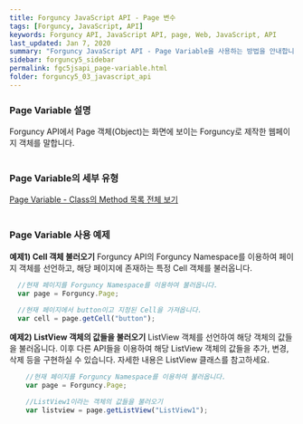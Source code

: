 ```yaml
---
title: Forguncy JavaScript API - Page 변수
tags: [Forguncy, JavaScript, API]
keywords: Forguncy API, JavaScript API, page, Web, JavaScript, API
last_updated: Jan 7, 2020
summary: "Forguncy JavaScript API - Page Variable을 사용하는 방법을 안내합니다."
sidebar: forguncy5_sidebar
permalink: fgc5jsapi_page-variable.html
folder: forguncy5_03_javascript_api
---
```


### Page Variable 설명
Forguncy API에서 Page 객체(Object)는 화면에 보이는 Forguncy로 제작한 웹페이지 객체를 말합니다. 
<br /><br />

### Page Variable의 세부 유형
[Page Variable - Class의 Method 목록 전체 보기](fgc5jsapi_page-class-list.html)
<br /><br />

### Page Variable 사용 예제

**예제1) Cell 객체 불러오기**
Forguncy API의 Forguncy Namespace를 이용하여 페이지 객체를 선언하고, 해당 페이지에 존재하는 특정 Cell 객체를 불러옵니다.<br />

~~~javascript
  //현재 페이지를 Forguncy Namespace를 이용하여 불러옵니다.
  var page = Forguncy.Page;
  
  //현재 페이지에서 button이고 지정된 Cell을 가져옵니다.
  var cell = page.getCell("button");
~~~

**예제2) ListView 객체의 값들을 불러오기**
ListView 객체를 선언하여 해당 객체의 값들을 불러옵니다. 이후 다른 API들을 이용하여 해당 ListView 객체의 값들을 추가, 변경, 삭제 등을 구현하실 수 있습니다. 자세한 내용은 ListView 클래스를 참고하세요.

~~~javascript
    //현재 페이지를 Forguncy Namespace를 이용하여 불러옵니다.
    var page = Forguncy.Page;

    //ListView1이라는 객체의 값들을 불러오기
    var listview = page.getListView("ListView1");
~~~
<br /><br />